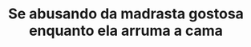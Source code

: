 ---
layout: post
title: Se abusando da madrasta gostosa enquanto ela arruma a cama
thumb: se-abusando-da-madrasta-gostosa-enquanto-ela-arruma-a-cama
duration: "13:59"
permalink: /:title
video: https://www.xvideos.com/embedframe/57193931
categories: cumshot, cum, facial, teen, latina, creampie, milf, amateur, young, bigtits, cute, big-ass, horny, college, couple, big-tits, 18yo, big-cock, big-dick, big-boobs
---